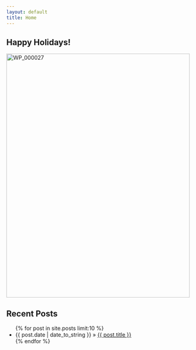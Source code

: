 ```yaml
---
layout: default
title: Home
---
```

<h2>Happy Holidays!</h2>
<a href="http://www.flickr.com/photos/cubanlinks/5339186861/" title="WP_000027 by crabasa, on Flickr"><img src="http://farm6.staticflickr.com/5090/5339186861_fd3d1d7bbc_z.jpg" width="480" height="640" alt="WP_000027"></a>
<h2>Recent Posts</h2>
<ul class="posts">
{% for post in site.posts limit:10 %}
<li><span>{{ post.date | date_to_string }}</span> &raquo; <a href="{{ post.url }}">{{ post.title }}</a></li>
{% endfor %}
</ul>